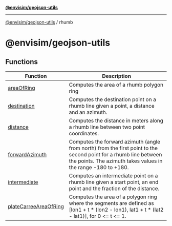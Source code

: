 [**@envisim/geojson-utils**](../README.md)

---

[@envisim/geojson-utils]() / rhumb

# @envisim/geojson-utils

## Functions

| Function                                                    | Description                                                                                                                                                                       |
| ----------------------------------------------------------- | --------------------------------------------------------------------------------------------------------------------------------------------------------------------------------- |
| [areaOfRing](functions/areaOfRing.md)                       | Computes the area of a rhumb polygon ring                                                                                                                                         |
| [destination](functions/destination.md)                     | Computes the destination point on a rhumb line given a point, a distance and an azimuth.                                                                                          |
| [distance](functions/distance.md)                           | Computes the distance in meters along a rhumb line between two point coordinates.                                                                                                 |
| [forwardAzimuth](functions/forwardAzimuth.md)               | Computes the forward azimuth (angle from north) from the first point to the second point for a rhumb line between the points. The azimuth takes values in the range -180 to +180. |
| [intermediate](functions/intermediate.md)                   | Computes an intermediate point on a rhumb line given a start point, an end point and the fraction of the distance.                                                                |
| [plateCarreeAreaOfRing](functions/plateCarreeAreaOfRing.md) | Computes the area of a polygon ring where the segments are defined as [lon1 + t * (lon2 - lon1), lat1 + t * (lat2 - lat1)], for 0 <= t <= 1.                                      |
